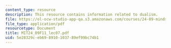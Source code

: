 ```yaml
---
content_type: resource
description: This resource contains information related to dualism.
file: https://ol-ocw-studio-app-qa.s3.amazonaws.com/courses/24-09-minds-and-machines-fall-2011/5e28329ceb698910103789ef99bc74b1_MIT24_09F11_lec07.pdf
file_type: application/pdf
resourcetype: Document
title: MIT24_09F11_lec07.pdf
uid: 5e28329c-eb69-8910-1037-89ef99bc74b1
---
```

